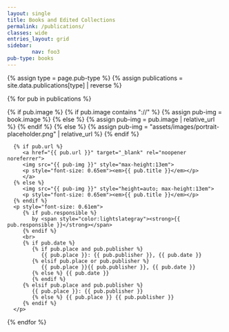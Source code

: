 ```yaml
---
layout: single
title: Books and Edited Collections
permalink: /publications/
classes: wide
entries_layout: grid
sidebar:
        nav: foo3
pub-type: books
---
```

{% assign type = page.pub-type %}
{% assign publications = site.data.publications[type] | reverse  %}

<div class="grid-entries">

{% for pub in publications %}
<div class="grid__item-adjust">
   <div class="archive__item">
      {% if pub.image %}
         {% if pub.image contains "://" %}
            {% assign pub-img = book.image %}
         {% else %}
            {% assign pub-img = pub.image | relative_url %}
         {% endif %}
      {% else %}
         {% assign pub-img = "assets/images/portrait-placeholder.png" | relative_url %}
      {% endif %}

      {% if pub.url %}
         <a href="{{ pub.url }}" target="_blank" rel="noopener noreferrer">
         <img src="{{ pub-img }}" style="max-height:13em">
         <p style="font-size: 0.65em"><em>{{ pub.title }}</em></p>
         </a>
      {% else %}
         <img src="{{ pub-img }}" style="height=auto; max-height:13em">
         <p style="font-size: 0.65em"><em>{{ pub.title }}</em></p>
      {% endif %}
      <p style="font-size: 0.61em">
         {% if pub.responsible %}
            by <span style="color:lightslategray"><strong>{{ pub.responsible }}</strong></span>
         {% endif %}
         <br>
         {% if pub.date %}
            {% if pub.place and pub.publisher %}
               {{ pub.place }}: {{ pub.publisher }}, {{ pub.date }}
            {% elsif pub.place or pub.publisher %}
               {{ pub.place }}{{ pub.publisher }}, {{ pub.date }}
            {% else %} {{ pub.date }}
            {% endif %}
         {% elsif pub.place and pub.publisher %}
            {{ pub.place }}: {{ pub.publisher }}
            {% else %} {{ pub.place }} {{ pub.publisher }}
         {% endif %}
      </p>

   </div>
</div>
{% endfor %}
</div>
